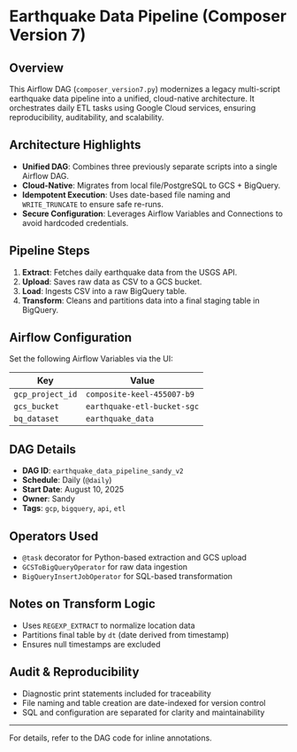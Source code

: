 # Earthquake Data Pipeline (Composer Version 7)

## Overview

This Airflow DAG (`composer_version7.py`) modernizes a legacy multi-script earthquake data pipeline into a unified, cloud-native architecture. It orchestrates daily ETL tasks using Google Cloud services, ensuring reproducibility, auditability, and scalability.

## Architecture Highlights

- **Unified DAG**: Combines three previously separate scripts into a single Airflow DAG.
- **Cloud-Native**: Migrates from local file/PostgreSQL to GCS + BigQuery.
- **Idempotent Execution**: Uses date-based file naming and `WRITE_TRUNCATE` to ensure safe re-runs.
- **Secure Configuration**: Leverages Airflow Variables and Connections to avoid hardcoded credentials.

## Pipeline Steps

1. **Extract**: Fetches daily earthquake data from the USGS API.
2. **Upload**: Saves raw data as CSV to a GCS bucket.
3. **Load**: Ingests CSV into a raw BigQuery table.
4. **Transform**: Cleans and partitions data into a final staging table in BigQuery.

## Airflow Configuration

Set the following Airflow Variables via the UI:

| Key               | Value                                |
|------------------|--------------------------------------|
| `gcp_project_id` | `composite-keel-455007-b9`           |
| `gcs_bucket`     | `earthquake-etl-bucket-sgc`          |
| `bq_dataset`     | `earthquake_data`                    |

## DAG Details

- **DAG ID**: `earthquake_data_pipeline_sandy_v2`
- **Schedule**: Daily (`@daily`)
- **Start Date**: August 10, 2025
- **Owner**: Sandy
- **Tags**: `gcp`, `bigquery`, `api`, `etl`

## Operators Used

- `@task` decorator for Python-based extraction and GCS upload
- `GCSToBigQueryOperator` for raw data ingestion
- `BigQueryInsertJobOperator` for SQL-based transformation

## Notes on Transform Logic

- Uses `REGEXP_EXTRACT` to normalize location data
- Partitions final table by `dt` (date derived from timestamp)
- Ensures null timestamps are excluded

## Audit & Reproducibility

- Diagnostic print statements included for traceability
- File naming and table creation are date-indexed for version control
- SQL and configuration are separated for clarity and maintainability

---

For details, refer to the DAG code for inline annotations.
